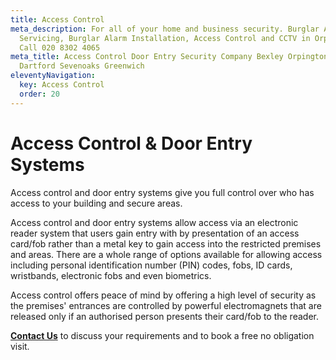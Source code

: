 ```yaml
---
title: Access Control
meta_description: For all of your home and business security. Burglar Alarm
  Servicing, Burglar Alarm Installation, Access Control and CCTV in Orpington.
  Call 020 8302 4065
meta_title: Access Control Door Entry Security Company Bexley Orpington Bromley
  Dartford Sevenoaks Greenwich
eleventyNavigation:
  key: Access Control
  order: 20
---
```

# Access Control & Door Entry Systems 

Access control and door entry systems give you full control over who has access to your building and secure areas.

Access control and door entry systems allow access via an electronic reader system that users gain entry with by presentation of an access card/fob rather than a metal key to gain access into the restricted premises and areas. There are a whole range of options available for allowing access including personal identification number (PIN) codes, fobs, ID cards, wristbands, electronic fobs and even biometrics.

Access control offers peace of mind by offering a high level of security as the premises\' entrances are controlled by powerful electromagnets that are released only if an authorised person presents their card/fob to the reader.

[**Contact Us**](/contact/) to discuss your requirements and to book a free no obligation visit.